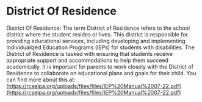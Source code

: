# District Of Residence
District Of Residence: The term District of Residence refers to the school district where the student resides or lives. This district is responsible for providing educational services, including developing and implementing Individualized Education Programs (IEPs) for students with disabilities. The District of Residence is tasked with ensuring that students receive appropriate support and accommodations to help them succeed academically. It is important for parents to work closely with the District of Residence to collaborate on educational plans and goals for their child.
You can find more about this at: [https://rcselpa.org/uploads/files/files/IEP%20Manual%2007-22.pdf](https://rcselpa.org/uploads/files/files/IEP%20Manual%2007-22.pdf)